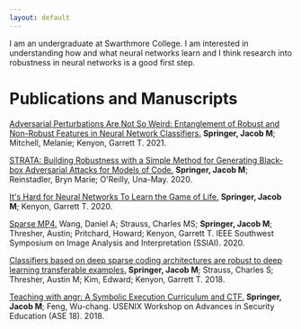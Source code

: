 ```yaml
---
layout: default
---
```


I am an undergraduate at Swarthmore College. I am interested in understanding
how and what neural networks learn and I think research into robustness in 
neural networks is a good first step.

# Publications and Manuscripts

[Adversarial Perturbations Are Not So Weird: Entanglement of Robust and Non-Robust Features in Neural Network Classifiers.](https://arxiv.org/pdf/2102.05110) **Springer, Jacob M**; Mitchell, Melanie; Kenyon, Garrett T. 2021.

[STRATA: Building Robustness with a Simple Method for Generating Black-box Adversarial Attacks for Models of Code.](https://arxiv.org/pdf/2009.13562) **Springer, Jacob M**; Reinstadler, Bryn Marie; O'Reilly, Una-May. 2020.

[It's Hard for Neural Networks To Learn the Game of Life.](https://arxiv.org/pdf/2009.01398) **Springer, Jacob M**; Kenyon, Garrett T. 2020.

[Sparse MP4.](https://ieeexplore.ieee.org/abstract/document/9094593) Wang, Daniel A; Strauss, Charles MS; **Springer, Jacob M**; Thresher, Austin; Pritchard, Howard; Kenyon, Garrett T. IEEE Southwest Symposium on Image Analysis and Interpretation (SSIAI). 2020.

[Classifiers based on deep sparse coding architectures are robust to deep learning transferable examples.](https://arxiv.org/pdf/1811.07211) **Springer, Jacob M**; Strauss, Charles S; Thresher, Austin M; Kim, Edward; Kenyon, Garrett T. 2018.

[Teaching with angr: A Symbolic Execution Curriculum and CTF.](https://www.usenix.org/system/files/conference/ase18/ase18-paper_springer.pdf) **Springer, Jacob M**; Feng, Wu-chang. USENIX Workshop on Advances in Security Education (ASE 18). 2018.

